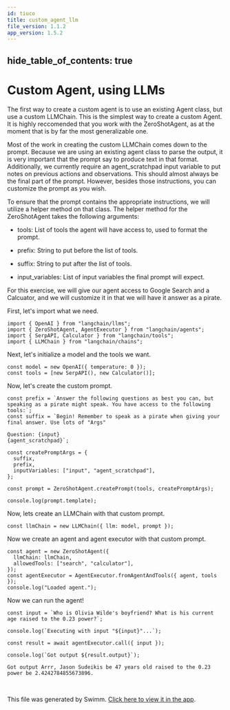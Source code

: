 ```yaml
---
id: tiuco
title: custom_agent_llm
file_version: 1.1.2
app_version: 1.5.2
---
```


## hide\_table\_of\_contents: true

# Custom Agent, using LLMs

The first way to create a custom agent is to use an existing Agent class, but use a custom LLMChain. This is the simplest way to create a custom Agent. It is highly reccomended that you work with the ZeroShotAgent, as at the moment that is by far the most generalizable one.

Most of the work in creating the custom LLMChain comes down to the prompt. Because we are using an existing agent class to parse the output, it is very important that the prompt say to produce text in that format. Additionally, we currently require an agent\_scratchpad input variable to put notes on previous actions and observations. This should almost always be the final part of the prompt. However, besides those instructions, you can customize the prompt as you wish.

To ensure that the prompt contains the appropriate instructions, we will utilize a helper method on that class. The helper method for the ZeroShotAgent takes the following arguments:

*   tools: List of tools the agent will have access to, used to format the prompt.

*   prefix: String to put before the list of tools.

*   suffix: String to put after the list of tools.

*   input\_variables: List of input variables the final prompt will expect.

For this exercise, we will give our agent access to Google Search and a Calcuator, and we will customize it in that we will have it answer as a pirate.

First, let's import what we need.

```
import { OpenAI } from "langchain/llms";
import { ZeroShotAgent, AgentExecutor } from "langchain/agents";
import { SerpAPI, Calculator } from "langchain/tools";
import { LLMChain } from "langchain/chains";
```

Next, let's initialize a model and the tools we want.

```
const model = new OpenAI({ temperature: 0 });
const tools = [new SerpAPI(), new Calculator()];
```

Now, let's create the custom prompt.

```
const prefix = `Answer the following questions as best you can, but speaking as a pirate might speak. You have access to the following tools:`;
const suffix = `Begin! Remember to speak as a pirate when giving your final answer. Use lots of "Args"

Question: {input}
{agent_scratchpad}`;

const createPromptArgs = {
  suffix,
  prefix,
  inputVariables: ["input", "agent_scratchpad"],
};

const prompt = ZeroShotAgent.createPrompt(tools, createPromptArgs);

console.log(prompt.template);
```

Now, lets create an LLMChain with that custom prompt.

```
const llmChain = new LLMChain({ llm: model, prompt });
```

Now we create an agent and agent executor with that custom prompt.

```
const agent = new ZeroShotAgent({
  llmChain: llmChain,
  allowedTools: ["search", "calculator"],
});
const agentExecutor = AgentExecutor.fromAgentAndTools({ agent, tools });
console.log("Loaded agent.");
```

Now we can run the agent!

```
const input = `Who is Olivia Wilde's boyfriend? What is his current age raised to the 0.23 power?`;

console.log(`Executing with input "${input}"...`);

const result = await agentExecutor.call({ input });

console.log(`Got output ${result.output}`);
```

```
Got output Arrr, Jason Sudeikis be 47 years old raised to the 0.23 power be 2.4242784855673896.
```

<br/>

This file was generated by Swimm. [Click here to view it in the app](/repos/Z2l0aHViJTNBJTNBbGFuZ2NoYWluanMlM0ElM0FtbWl6dXRhbmk=/docs/tiuco).
